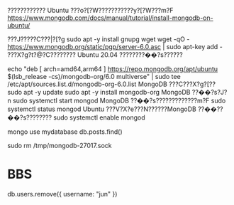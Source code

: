 ???????????? Ubuntu ???o?[?W???????????y?[?W???m?F
https://www.mongodb.com/docs/manual/tutorial/install-mongodb-on-ubuntu/

???J?????C???|?[?g
sudo apt -y install gnupg wget
wget -qO - https://www.mongodb.org/static/pgp/server-6.0.asc | sudo apt-key add -
???X?g?t?@?C????????
Ubuntu 20.04 ????????��?s??????

echo "deb [ arch=amd64,arm64 ] https://repo.mongodb.org/apt/ubuntu $(lsb_release -cs)/mongodb-org/6.0 multiverse" | sudo tee /etc/apt/sources.list.d/mongodb-org-6.0.list
MongoDB ???C???X?g?[??
sudo apt -y update
sudo apt -y install mongodb-org
MongoDB ??��?s?J?n
sudo systemctl start mongod
MongoDB ??��?s?????????????m?F
sudo systemctl status mongod
Ubuntu ???V?X?e???N??????MongoDB ??��??��?s????????
sudo systemctl enable mongod

mongo
use mydatabase
db.posts.find()

sudo rm /tmp/mongodb-27017.sock

# BBS
db.users.remove({ username: "jun" })
